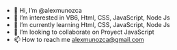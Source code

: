 - 👋 Hi, I’m @alexmunozca
- 👀 I’m interested in VB6, Html, CSS, JavaScript, Node Js
- 🌱 I’m currently learning Html, CSS, JavaScript, Node Js
- 💞️ I’m looking to collaborate on Proyect JavaScript
- 📫 How to reach me alexmunozca@gmail.com 

<!---
alexmunozca/alexmunozca is a ✨ special ✨ repository because its `README.md` (this file) appears on your GitHub profile.
You can click the Preview link to take a look at your changes.
--->
